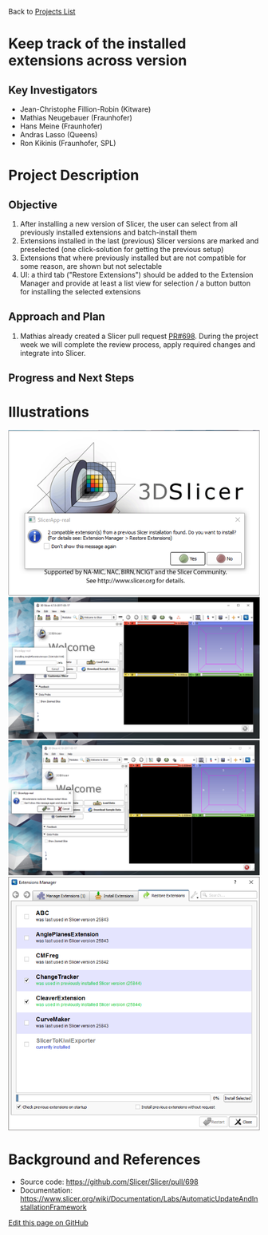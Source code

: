 Back to [Projects List](../../README.md#ProjectsList)

# Keep track of the installed extensions across version

## Key Investigators

- Jean-Christophe Fillion-Robin (Kitware)
- Mathias Neugebauer (Fraunhofer)
- Hans Meine (Fraunhofer)
- Andras Lasso (Queens)
- Ron Kikinis (Fraunhofer, SPL)

# Project Description

## Objective

1. After installing a new version of Slicer, the user can select from all previously installed extensions
   and batch-install them
1. Extensions installed in the last (previous) Slicer versions are marked and preselected
   (one click-solution for getting the previous setup)
1. Extensions that where previously installed but are not compatible for some reason, are shown but not selectable
1. UI: a third tab ("Restore Extensions") should be added to the Extension Manager and provide at least a list
   view for selection / a button button for installing the selected extensions

## Approach and Plan

1. Mathias already created a Slicer pull request [PR#698](https://github.com/Slicer/Slicer/pull/698). During the project week
   we will complete the review process, apply required changes and integrate into Slicer.

## Progress and Next Steps

<!--Describe progress and next steps in a few bullet points as you are making progress.-->

# Illustrations

<!--Add pictures and links to videos that demonstrate what has been accomplished.-->

![](1_Extension_check_on_startup.png)
![](2_Extension_installation_progress_startup.png)
![](3_Restart_confirm_after_extension_installation_on_startup.png)
![](4_Extension_restore_widget_interface.png)


# Background and References

<!--Use this space for information that may help people better understand your project, like links to papers, source code, or data.-->

- Source code: https://github.com/Slicer/Slicer/pull/698
- Documentation: https://www.slicer.org/wiki/Documentation/Labs/AutomaticUpdateAndInstallationFramework

<!--Link for editing page when displayed in GitHub pages-->
<a href="{{site.github.repository_url}}/edit/master/{{page.path}}">Edit this page on GitHub</a>
